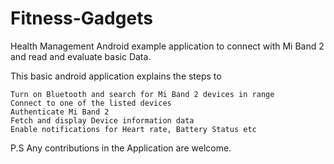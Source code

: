 # Fitness-Gadgets
Health Management
Android example application to connect with Mi Band 2 and read and evaluate basic Data.

This basic android application explains the steps to

    Turn on Bluetooth and search for Mi Band 2 devices in range
    Connect to one of the listed devices
    Authenticate Mi Band 2
    Fetch and display Device information data
    Enable notifications for Heart rate, Battery Status etc

P.S Any contributions in the Application are welcome.
